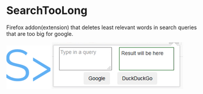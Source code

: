 # SearchTooLong
Firefox addon(extension) that deletes least relevant words in search queries that are too big for google. 

![Icon](https://github.com/jacobhamilton12/SearchTooLong/blob/main/icons/icon.PNG)
![Example](https://github.com/jacobhamilton12/SearchTooLong/blob/main/searchtoolongpic.PNG)
